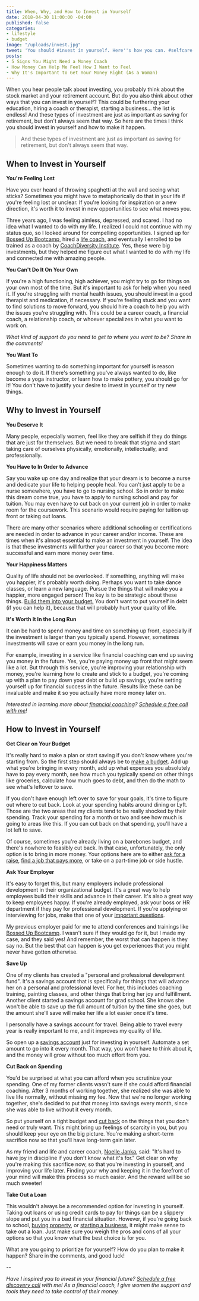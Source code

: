 ```yaml
---
title: When, Why, and How to Invest in Yourself
date: 2018-04-30 11:00:00 -04:00
published: false
categories:
- lifestyle
- budget
image: "/uploads/invest.jpg"
tweet: 'You should #invest in yourself. Here''s how you can. #selfcare'
posts:
- 5 Signs You Might Need a Money Coach
- How Money Can Help Me Feel How I Want to Feel
- Why It's Important to Get Your Money Right (As a Woman)
---
```


When you hear people talk about investing, you probably think about the stock market and your retirement account. But do you also think about other ways that you can invest in yourself? This could be furthering your education, hiring a coach or therapist, starting a business... the list is endless! And these types of investment are just as important as saving for retirement, but don't always seem that way. So here are the times I think you should invest in yourself and how to make it happen.

> And these types of investment are just as important as saving for retirement, but don't always seem that way.

## When to Invest in Yourself

**You're Feeling Lost**

Have you ever heard of throwing spaghetti at the wall and seeing what sticks? Sometimes you might have to metaphorically do that in your life if you're feeling lost or unclear. If you're looking for inspiration or a new direction, it's worth it to invest in new opportunities to see what moves you.

Three years ago, I was feeling aimless, depressed, and scared. I had no idea what I wanted to do with my life. I realized I could not continue with my status quo, so I looked around for compelling opportunities. I signed up for [Bossed Up Bootcamp](https://bossedup.org/bootcamp/), hired a [life coach](http://jessicaleighlyons.com/), and eventually I enrolled to be trained as a coach by [CoachDiversity Institute](http://www.coachdiversity.com). Yes, these were big investments, but they helped me figure out what I wanted to do with my life and connected me with amazing people.

**You Can't Do It On Your Own**

If you're a high functioning, high achiever, you might try to go for things on your own most of the time. But it's important to ask for help when you need it. If you're struggling with mental health issues, you should invest in a good therapist and medication, if necessary. If you're feeling stuck and you want to find solutions to move forward, you should hire a coach to help you with the issues you're struggling with. This could be a career coach, a financial coach, a relationship coach, or whoever specializes in what you want to work on.

*What kind of support do you need to get to where you want to be? Share in the comments!*

**You Want To**

Sometimes wanting to do something important for yourself is reason enough to do it. If there's something you've always wanted to do, like become a yoga instructor, or learn how to make pottery, you should go for it! You don't have to  justify your desire to invest in yourself or try new things.

## Why to Invest in Yourself

**You Deserve It**

Many people, especially women, feel like they are selfish if they do things that are just for themselves. But we need to break that stigma and start taking care of ourselves physically, emotionally, intellectually, and professionally.

**You Have to In Order to Advance**

Say you wake up one day and realize that your dream is to become a nurse and dedicate your life to helping people heal. You can't just apply to be a nurse somewhere, you have to go to nursing school. So in order to make this dream come true, you have to apply to nursing school and pay for tuition. You may even have to cut back on your current job in order to make room for the coursework. This scenario would require paying for tuition up front or taking out loans.

There are many other scenarios where additional schooling or certifications are needed in order to advance in your career and/or income. These are times when it's almost essential to make an investment in yourself. The idea is that these investments will further your career so that you become more successful and earn more money over time.

**Your Happiness Matters**

Quality of life should not be overlooked. If something, anything will make you happier, it's probably worth doing. Perhaps you want to take dance classes, or learn a new language. Pursue the things that will make you a happier, more engaged person! The key is to be strategic about these things. [Build them into your budget.](https://www.maggiegermano.com/blog/budgeting-for-the-fun-stuff/) You don't want to put yourself in debt (if you can help it), because that will probably hurt your quality of life.

**It's Worth It In the Long Run**

It can be hard to spend money and time on something up front, especially if the investment is larger than you typically spend. However, sometimes investments will save or earn you money in the long run.

For example, investing in a service like financial coaching can end up saving you money in the future. Yes, you're paying money up front that might seem like a lot. But through this service, you're improving your relationship with money, you're learning how to create and stick to a budget, you're coming up with a plan to pay down your debt or build up savings, you're setting yourself up for financial success in the future. Results like these can be invaluable and make it so you actually have more money later on.

*Interested in learning more about [financial coaching](https://www.maggiegermano.com/coaching/)? [Schedule a free call with me](https://maggiegermanofinancialcoaching.as.me/discovery)!*

## How to Invest in Yourself

**Get Clear on Your Budget**

It's really hard to make a plan or start saving if you don't know where you're starting from. So the first step should always be to [make a budget](https://www.maggiegermano.com/blog/how-to-create-a-budget-that-works-for-you/). Add up what you're bringing in every month, add up what expenses you absolutely have to pay every month, see how much you typically spend on other things like groceries, calculate how much goes to debt, and then do the math to see what's leftover to save.

If you don't have enough left over to save for your goals, it's time to figure out where to cut back. Look at your spending habits around dining or Lyft. Those are the two areas that my clients tend to be really shocked by their spending. Track your spending for a month or two and see how much is going to areas like this. If you can cut back on that spending, you'll have a lot left to save.

Of course, sometimes you're already living on a barebones budget, and there's nowhere to feasibly cut back. In that case, unfortunately, the only option is to bring in more money. Your options here are to either [ask for a raise](https://www.maggiegermano.com/blog/how-to-ask-for-a-raise/), [find a job that pays more](https://www.maggiegermano.com/blog/how-to-pick-a-salary-number-that-works-for-you/), or take on a part-time job or side hustle. 

**Ask Your Employer**

It's easy to forget this, but many employers include professional development in their organizational budget. It's a great way to help employees build their skills and advance in their career. It's also a great way to keep employees happy. If you're already employed, ask your boss or HR department if they pay for professional development. If you're applying or interviewing for jobs, make that one of your [important questions](https://www.maggiegermano.com/blog/non-salary-perks-you-should-ask-for/).

My previous employer paid for me to attend conferences and trainings like [Bossed Up Bootcamp](http://www.bossedup.org/bootcamp). I wasn't sure if they would go for it, but I made my case, and they said yes! And remember, the worst that can happen is they say no. But the best that can happen is you get experiences that you might never have gotten otherwise.

**Save Up**

One of my clients has created a "personal and professional development fund". It's a savings account that is specifically for things that will advance her on a personal and professional level. For her, this includes coaching training, painting classes, and other things that bring her joy and fulfillment. Another client started a savings account for grad school. She knows she won't be able to save up the full amount of tuition by the time she goes, but the amount she'll save will make her life a lot easier once it's time.

I personally have a savings account for travel. Being able to travel every year is really important to me, and it improves my quality of life.

So open up a [savings account](https://www.maggiegermano.com/blog/pay-yourself-first/) just for investing in yourself. Automate a set amount to go into it every month. That way, you won't have to think about it, and the money will grow without too much effort from you.

**Cut Back on Spending**

You'd be surprised at what you can afford when you scrutinize your spending. One of my former clients wasn't sure if she could afford financial coaching. After 3 months of working together, she realized she was able to live life normally, without missing my fee. Now that we're no longer working together, she's decided to put that money into savings every month, since she was able to live without it every month.

So put yourself on a tight budget and [cut back](https://www.maggiegermano.com/blog/spend-less-money) on the things that you don't need or truly want. This might bring up feelings of scarcity in you, but you should keep your eye on the big picture. You're making a short-term sacrifice now so that you'll have long-term gain later.

As my friend and life and career coach, [Noelle Janka](http://www.noellejanka.com/), said: "It's hard to have joy in discipline if you don't know what it's for." Get clear on why you're making this sacrifice now, so that you're investing in yourself, and improving your life later. Finding your why and keeping it in the forefront of your mind will make this process so much easier. And the reward will be so much sweeter!

**Take Out a Loan**

This wouldn't always be a recommended option for investing in yourself. Taking out loans or using credit cards to pay for things can be a slippery slope and put you in a bad financial situation. However, if you're going back to school, [buying property](https://www.maggiegermano.com/blog/financing-options-when-its-time-to-buy/), or [starting a business](https://www.maggiegermano.com/blog/how-to-start-your-own-business/), it might make sense to take out a loan. Just make sure you weigh the pros and cons of all your options so that you know what the best choice is for you.

What are you going to prioritize for yourself? How do you plan to make it happen? Share in the comments, and good luck!

--

*Have I inspired you to invest in your financial future? [Schedule a free discovery call](https://maggiegermanofinancialcoaching.as.me/discovery) with me! As a financial coach, I give women the support and tools they need to take control of their money.*

<script src="https://embeds.nerdwallet.com/embed.js" data-widget="savings-accounts" data-utm_campaign="bk_prod_savings-accounts"></script>